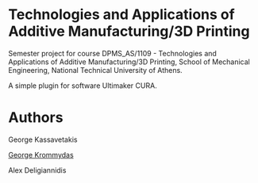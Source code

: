 # Technologies and Applications of Additive Manufacturing/3D Printing 

Semester project for course DPMS_AS/1109 - Technologies and Applications of Additive Manufacturing/3D Printing, School of Mechanical Engineering, National Technical University of Athens.

A simple plugin for software Ultimaker CURA.


# Authors

George Kassavetakis

[George Krommydas](https://github.com/GeoKrom)

Alex Deligiannidis
